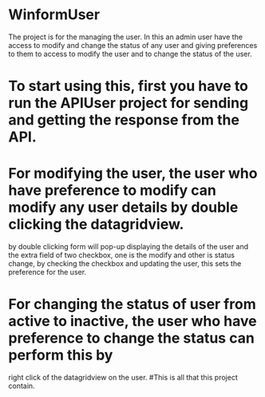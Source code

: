 # WinformUser
The project is for the managing the user.
In this an admin user have the access to modify and change the status of any user and
giving preferences to them to access to modify the user and to change the status of the user.
# To start using this, first you have to run the APIUser project for sending and getting the response from the API.
# For modifying the user, the user who have preference to modify can modify any user details by double clicking the datagridview.
  by double clicking form will pop-up displaying the details of the user and the extra field of two checkbox, one is the modify 
  and other is status change, by checking the checkbox and updating the user, this sets the preference for the user.
# For changing the status of user from active to inactive, the user who have preference to change the status can perform this by 
right click of the datagridview on the user.
#This is all that this project contain.
